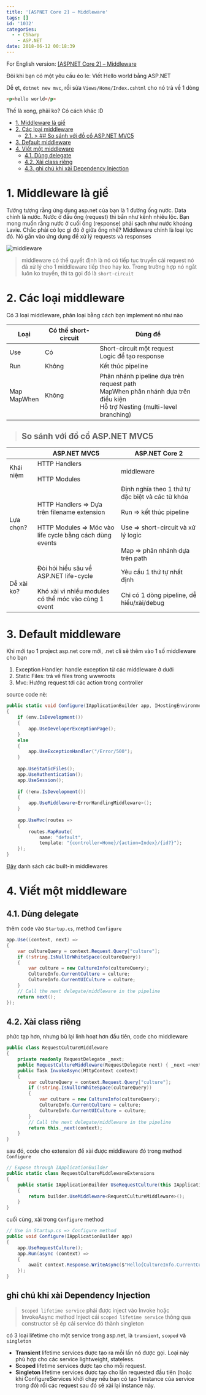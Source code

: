 ```yaml
---
title: '[ASPNET Core 2] – Middleware'
tags: []
id: '1032'
categories:
  - - CSharp
    - ASP.NET
date: 2018-06-12 00:18:39
---
```


For English version: [[ASPNET Core 2] – Middleware](https://tuanmsp.wordpress.com/2018/06/08/aspnet-core-2-middleware/)

Đôi khi bạn có một yêu cầu éo le: Viết Hello world bằng ASP.NET

Dễ ẹt, `dotnet new mvc`, rồi sửa `Views/Home/Index.cshtml` cho nó trả về 1 dòng

```html
<p>hello world</p>
```

Thế là xong, phải ko? Có cách khác :D

<!-- more -->

<!-- TOC -->

- [1. Middleware là giề](#1-middleware-l%C3%A0-gi%E1%BB%81)
- [2. Các loại middleware](#2-c%C3%A1c-lo%E1%BA%A1i-middleware)
    - [2.1. > ## So sánh với đồ cổ ASP.NET MVC5](#21---so-s%C3%A1nh-v%E1%BB%9Bi-%C4%91%E1%BB%93-c%E1%BB%95-aspnet-mvc5)
- [3. Default middleware](#3-default-middleware)
- [4. Viết một middleware](#4-vi%E1%BA%BFt-m%E1%BB%99t-middleware)
    - [4.1. Dùng delegate](#41-d%C3%B9ng-delegate)
    - [4.2. Xài class riêng](#42-x%C3%A0i-class-ri%C3%AAng)
    - [4.3. ghi chú khi xài Dependency Injection](#43-ghi-ch%C3%BA-khi-x%C3%A0i-dependency-injection)

<!-- /TOC -->

# 1. Middleware là giề
<a id="markdown-middleware-l%C3%A0-gi%E1%BB%81" name="middleware-l%C3%A0-gi%E1%BB%81"></a>

Tưởng tượng rằng ứng dụng asp.net của bạn là 1 đường ống nước. Data chính là nước. Nước ở đầu ống (request) thì bẩn như kênh nhiêu lộc. Bạn mong muốn rằng nước ở cuối ống (response) phải sạch như nước khoáng Lavie. Chắc phải có lọc gì đó ở giữa ống nhể? Middleware chính là loại lọc đó. Nó gắn vào ứng dụng để xử lý requests và responses

![middleware](/images/flickr/1751/27794903017_13f284ce64_o.jpg)

> middleware có thể quyết định là nó có tiếp tục truyền cái request nó đã xử lý cho 1 middleware tiếp theo hay ko. Trong trường hợp nó ngắt luôn ko truyền, thì ta gọi đó là `short-circuit`

# 2. Các loại middleware
<a id="markdown-c%C3%A1c-lo%E1%BA%A1i-middleware" name="c%C3%A1c-lo%E1%BA%A1i-middleware"></a>

Có 3 loại middleware, phân loại bằng cách bạn implement nó như nào

| Loại | Có thể short-circuit | Dùng để |
|-|-|-|
| Use | Có | Short-circuit một request<br>Logic để tạo response |
| Run | Không | Kết thúc pipeline |
| Map<br>MapWhen | Không | Phân nhánh pipeline dựa trên request path<br>MapWhen phân nhánh dựa trên điều kiện<br>Hỗ trợ Nesting (multi-level branching) |

> ## So sánh với đồ cổ ASP.NET MVC5
<a id="markdown-%3E-%23%23-so-s%C3%A1nh-v%E1%BB%9Bi-%C4%91%E1%BB%93-c%E1%BB%95-asp.net-mvc5" name="%3E-%23%23-so-s%C3%A1nh-v%E1%BB%9Bi-%C4%91%E1%BB%93-c%E1%BB%95-asp.net-mvc5"></a>

|  | ASP.NET MVC5 | ASP.NET Core 2 |
|-|-|-|
| Khái niệm | HTTP Handlers<br><br>HTTP Modules | middleware |
| Lựa chọn? | HTTP Handlers => Dựa trên filename extension<br><br>HTTP Modules => Móc vào life cycle bằng cách dùng events | Định nghĩa theo 1 thứ tự đặc biệt và các từ khóa<br><br>Run => kết thúc pipeline<br><br>Use => short-circuit và xử lý logic<br><br>Map => phân nhánh dựa trên path |
| Dễ xài ko? | Đòi hỏi hiểu sâu về ASP.NET life-cycle<br><br>Khó xài vì nhiều modules có thể móc vào cùng 1 event | Yêu cầu 1 thứ tự nhất định<br><br>Chỉ có 1 dòng pipeline, dễ hiểu/xài/debug |

# 3. Default middleware
<a id="markdown-default-middleware" name="default-middleware"></a>

Khi mới tạo 1 project asp.net core mới, .net cli sẽ thêm vào 1 số middleware cho bạn

1.  Exception Handler: handle exception từ các middleware ở dưới
2.  Static Files: trả về files trong wwwroots
3.  Mvc: Hướng request tới các action trong controller

source code nè:

```csharp
public static void Configure(IApplicationBuilder app, IHostingEnvironment env)
{
    if (env.IsDevelopment())
    {
        app.UseDeveloperExceptionPage();
    }
    else
    {
        app.UseExceptionHandler("/Error/500");
    }
 
    app.UseStaticFiles();
    app.UseAuthentication();
    app.UseSession();
 
    if (!env.IsDevelopment())
    {
        app.UseMiddleware<ErrorHandlingMiddleware>();
    }
 
    app.UseMvc(routes =>
    {
        routes.MapRoute(
            name: "default",
            template: "{controller=Home}/{action=Index}/{id?}");
    });
}
```

[Đây](https://docs.microsoft.com/en-us/aspnet/core/fundamentals/middleware/?view=aspnetcore-2.1&tabs=aspnetcore2x#built-in-middleware) danh sách các built-in middlewares

# 4. Viết một middleware
<a id="markdown-vi%E1%BA%BFt-m%E1%BB%99t-middleware" name="vi%E1%BA%BFt-m%E1%BB%99t-middleware"></a>

## 4.1. Dùng delegate
<a id="markdown-d%C3%B9ng-delegate" name="d%C3%B9ng-delegate"></a>

thêm code vào `Startup.cs`, method `Configure`

```csharp
app.Use((context, next) =>
{
    var cultureQuery = context.Request.Query["culture"];
    if (!string.IsNullOrWhiteSpace(cultureQuery))
    {
        var culture = new CultureInfo(cultureQuery);
        CultureInfo.CurrentCulture = culture;
        CultureInfo.CurrentUICulture = culture;
    }
    // Call the next delegate/middleware in the pipeline
    return next();
});
```


## 4.2. Xài class riêng
<a id="markdown-x%C3%A0i-class-ri%C3%AAng" name="x%C3%A0i-class-ri%C3%AAng"></a>

phức tạp hơn, nhưng bù lại linh hoạt hơn đầu tiên, code cho middleware 

```csharp
public class RequestCultureMiddleware
{
    private readonly RequestDelegate _next;
    public RequestCultureMiddleware(RequestDelegate next) { _next =next; }
    public Task InvokeAsync(HttpContext context)
    {
        var cultureQuery = context.Request.Query["culture"];
        if (!string.IsNullOrWhiteSpace(cultureQuery))
        {
            var culture = new CultureInfo(cultureQuery);
            CultureInfo.CurrentCulture = culture;
            CultureInfo.CurrentUICulture = culture;
        }
        // Call the next delegate/middleware in the pipeline
        return this._next(context);
    }
}
```
 sau đó, code cho extension để xài được middleware đó trong method `Configure` 

```csharp
// Expose through IApplicationBuilder
public static class RequestCultureMiddlewareExtensions
{
    public static IApplicationBuilder UseRequestCulture(this IApplicationBuilder builder)
    {
        return builder.UseMiddleware<RequestCultureMiddleware>();
    }
}
```
 cuối cùng, xài trong `Configure` method 

```csharp
// Use in Startup.cs => Configure method
public void Configure(IApplicationBuilder app)
{
    app.UseRequestCulture();
    app.Run(async (context) =>
    {
        await context.Response.WriteAsync($"Hello{CultureInfo.CurrentCulture.DisplayName}");
    });
}
```


## ghi chú khi xài Dependency Injection
<a id="markdown-ghi-ch%C3%BA-khi-x%C3%A0i-dependency-injection" name="ghi-ch%C3%BA-khi-x%C3%A0i-dependency-injection"></a>

> `Scoped lifetime service` phải được inject vào Invoke hoặc InvokeAsync method Inject cái `scoped lifetime service` thông qua constructor sẽ ép cái service đó thành singleton

có 3 loại lifetime cho một service trong asp.net, là `transient`, `scoped` và `singleton`

* **Transient** lifetime services được tạo ra mỗi lần nó được gọi. Loại này phù hợp cho các service lightweight, stateless.
* **Scoped** lifetime services được tạo cho mỗi request.
* **Singleton** lifetime services được tạo cho lần requested đầu tiên (hoặc khi ConfigureServices khởi chạy nếu bạn có tạo 1 instance của service trong đó) rồi các request sau đó sẽ xài lại instance này.